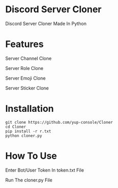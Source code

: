 # Discord Server Cloner
Discord Server Cloner Made In Python

# Features
Server Channel Clone

Server Role Clone

Server Emoji Clone

Server Sticker Clone

# Installation
```
git clone https://github.com/yup-console/Cloner
cd Cloner
pip install -r r.txt
python cloner.py
```

# How To Use
Enter Bot/User Token In token.txt File

Run The cloner.py File
